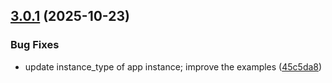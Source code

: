 ## [3.0.1](https://github.com/alibabacloud-automation/terraform-alicloud-classic-load-balance/compare/v3.0.0...v3.0.1) (2025-10-23)


### Bug Fixes

* update instance_type of app instance; improve the examples ([45c5da8](https://github.com/alibabacloud-automation/terraform-alicloud-classic-load-balance/commit/45c5da859ea56869141517dc14e679d91ef459dd))
